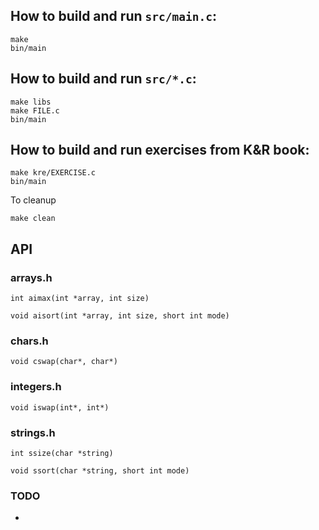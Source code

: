 ## How to build and run `src/main.c`:
```
make
bin/main
```

## How to build and run `src/*.c`:
```
make libs
make FILE.c
bin/main
```

## How to build and run exercises from K&R book:
```
make kre/EXERCISE.c
bin/main
```

To cleanup
```
make clean
```

## API

### arrays.h
```
int aimax(int *array, int size)
```

```
void aisort(int *array, int size, short int mode)
```

### chars.h
```
void cswap(char*, char*)
```

### integers.h

```
void iswap(int*, int*)
```

### strings.h
```
int ssize(char *string)
```

```
void ssort(char *string, short int mode)
```

### TODO
-
